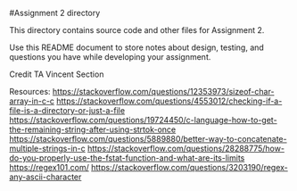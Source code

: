 #Assignment 2 directory

This directory contains source code and other files for Assignment 2.

Use this README document to store notes about design, testing, and
questions you have while developing your assignment.

Credit TA Vincent Section

Resources:
https://stackoverflow.com/questions/12353973/sizeof-char-array-in-c-c
https://stackoverflow.com/questions/4553012/checking-if-a-file-is-a-directory-or-just-a-file
https://stackoverflow.com/questions/19724450/c-language-how-to-get-the-remaining-string-after-using-strtok-once
https://stackoverflow.com/questions/5889880/better-way-to-concatenate-multiple-strings-in-c
https://stackoverflow.com/questions/28288775/how-do-you-properly-use-the-fstat-function-and-what-are-its-limits
https://regex101.com/
https://stackoverflow.com/questions/3203190/regex-any-ascii-character
